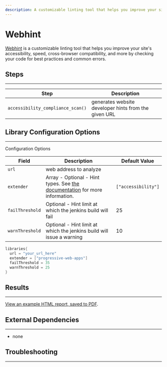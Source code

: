```yaml
---
description: A customizable linting tool that helps you improve your site's accessibility, speed, cross-browser compatibility, and more by checking your code for best practices and common errors
---
```


# Webhint

[Webhint](https://webhint.io) is a customizable linting tool that helps you improve your site's accessibility,
speed, cross-browser compatibility, and more by checking your code for best practices and common errors.

## Steps

---

| Step | Description |
| ----------- | ----------- |
| `accessibility_compliance_scan()` | generates website developer hints from the given URL |

## Library Configuration Options

---

Configuration Options

| Field | Description | Default Value |
| ----------- | ----------- |  ----------- |
| `url` | web address to analyze | |
| `extender` | Array - Optional - Hint types. See [the documentation](https://webhint.io/docs/user-guide/configurations/configuration-development/) for more information. | `["accessibility"]` |
| `failThreshold` | Optional - Hint limit at which the jenkins build will fail | 25 |
| `warnThreshold` | Optional - Hint limit at which the jenkins build will issue a warning | 10 |

```groovy
libraries{
  url = "your_url_here"
  extender = ["progressive-web-apps"]
  failThreshold = 35
  warnThreshold = 25
}
```

## Results

---

[View an example HTML report, saved to PDF](../../assets/attachments/webhint/webhint_mockaroo.pdf).

## External Dependencies

---

* none

## Troubleshooting

---
